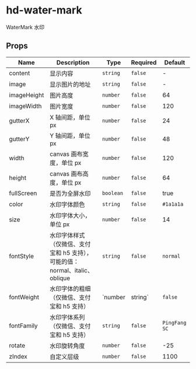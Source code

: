# hd-water-mark

WaterMark 水印

## Props

| Name        | Description                                                                 | Type      | Required | Default       |
| ----------- | --------------------------------------------------------------------------- | --------- | -------- | ------------- | 
| content     | 显示内容                                                                    | `string`  | `false`  | -             |
| image       | 显示图片的地址                                                              | `string`  | `false`  | -             |
| imageHeight | 图片高度                                                                    | `number`  | `false`  | 64            |
| imageWidth  | 图片宽度                                                                    | `number`  | `false`  | 120           |
| gutterX     | X 轴间距，单位 px                                                           | `number`  | `false`  | 24            |
| gutterY     | Y 轴间距，单位 px                                                           | `number`  | `false`  | 48            |
| width       | canvas 画布宽度，单位 px                                                    | `number`  | `false`  | 120           |
| height      | canvas 画布高度，单位 px                                                    | `number`  | `false`  | 64            |
| fullScreen  | 是否为全屏水印                                                              | `boolean` | `false`  | true          |
| color       | 水印字体颜色                                                                | `string`  | `false`  | `#1a1a1a`     |
| size        | 水印字体大小，单位 px                                                       | `number`  | `false`  | 14            |
| fontStyle   | 水印字体样式（仅微信、支付宝和 h5 支持），可能的值：normal、italic、oblique | `string`  | `false`  | `normal`      |
| fontWeight  | 水印字体的粗细（仅微信、支付宝和 h5 支持）                                  | `number   | string`  | `false`       | `normal` |
| fontFamily  | 水印字体系列（仅微信、支付宝和 h5 支持）                                    | `string`  | `false`  | `PingFang SC` |
| rotate      | 水印旋转角度                                                                | `number`  | `false`  | -25           |
| zIndex      | 自定义层级                                                                  | `number`  | `false`  | 1100          |
